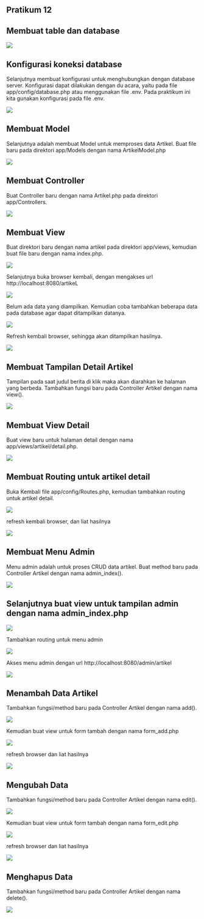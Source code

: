 ## Pratikum 12

## Membuat table dan database

![](foto/13.PNG)

##  Konfigurasi koneksi database
Selanjutnya membuat konfigurasi untuk menghubungkan dengan database server. 
Konfigurasi dapat dilakukan dengan du acara, yaitu pada file app/config/database.php
atau menggunakan file .env. Pada praktikum ini kita gunakan konfigurasi pada file .env. 

![](foto/14.PNG)

## Membuat Model
Selanjutnya adalah membuat Model untuk memproses data Artikel. Buat file baru pada 
direktori app/Models dengan nama ArtikelModel.php

![](foto/15.PNG)

## Membuat Controller
Buat Controller baru dengan nama Artikel.php pada direktori app/Controllers.

![](foto/16.PNG)

## Membuat View
Buat direktori baru dengan nama artikel pada direktori app/views, kemudian buat file 
baru dengan nama index.php.

![](foto/17.PNG)

Selanjutnya buka browser kembali, dengan mengakses url http://localhost:8080/artikeL

![](foto/18.PNG)

Belum ada data yang diampilkan. Kemudian coba tambahkan beberapa data pada 
database agar dapat ditampilkan datanya.

![](foto/19.PNG)

Refresh kembali browser, sehingga akan ditampilkan hasilnya.

![](foto/20.PNG)

## Membuat Tampilan Detail Artikel
Tampilan pada saat judul berita di klik maka akan diarahkan ke halaman yang berbeda. 
Tambahkan fungsi baru pada Controller Artikel dengan nama view().

![](foto/21.PNG)

## Membuat View Detail
Buat view baru untuk halaman detail dengan nama app/views/artikel/detail.php.

![](foto/22.PNG)

## Membuat Routing untuk artikel detail
Buka Kembali file app/config/Routes.php, kemudian tambahkan routing untuk artikel 
detail.

![](foto/23.PNG)

refresh kembali browser, dan liat hasilnya

![](foto/24.PNG)

## Membuat Menu Admin
Menu admin adalah untuk proses CRUD data artikel. Buat method baru pada 
Controller Artikel dengan nama admin_index().

![](foto/25.PNG)

## Selanjutnya buat view untuk tampilan admin dengan nama admin_index.php

![](foto/26.PNG)

Tambahkan routing untuk menu admin 

![](foto/27.PNG)

Akses menu admin dengan url http://localhost:8080/admin/artikel

![](foto/28.PNG)

## Menambah Data Artikel
Tambahkan fungsi/method baru pada Controller Artikel dengan nama add().

![](foto/29.PNG)

Kemudian buat view untuk form tambah dengan nama form_add.php

![](foto/30.PNG)

refresh browser dan liat hasilnya

![](foto/31.PNG)

## Mengubah Data
Tambahkan fungsi/method baru pada Controller Artikel dengan nama edit().

![](foto/32.PNG)

Kemudian buat view untuk form tambah dengan nama form_edit.php

![](foto/33.PNG)

refresh browser dan liat hasilnya

![](foto/34.PNG)

## Menghapus Data
Tambahkan fungsi/method baru pada Controller Artikel dengan nama delete().

![](foto/35.PNG)






